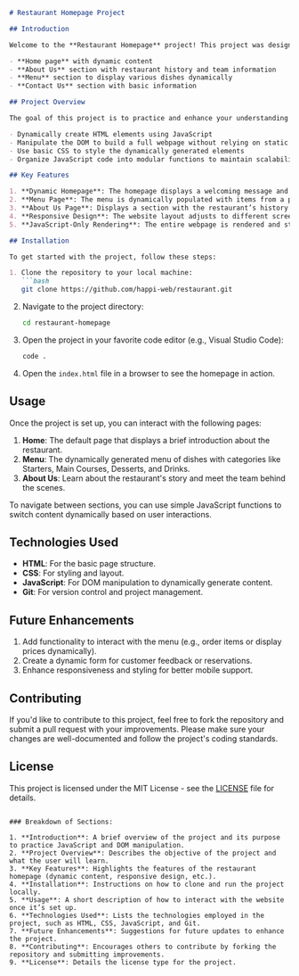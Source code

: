 ```markdown
# Restaurant Homepage Project

## Introduction

Welcome to the **Restaurant Homepage** project! This project was designed to practice DOM manipulation by dynamically rendering a full restaurant homepage using just JavaScript. By the end of this project, we will have used JavaScript to generate the entire contents of the website, including various sections such as:

- **Home page** with dynamic content
- **About Us** section with restaurant history and team information
- **Menu** section to display various dishes dynamically
- **Contact Us** section with basic information

## Project Overview

The goal of this project is to practice and enhance your understanding of JavaScript and DOM manipulation. You will learn how to:

- Dynamically create HTML elements using JavaScript
- Manipulate the DOM to build a full webpage without relying on static HTML content
- Use basic CSS to style the dynamically generated elements
- Organize JavaScript code into modular functions to maintain scalability and readability

## Key Features

1. **Dynamic Homepage**: The homepage displays a welcoming message and an overview of the restaurant, dynamically created using JavaScript.
2. **Menu Page**: The menu is dynamically populated with items from a predefined array, including starters, main courses, desserts, and drinks.
3. **About Us Page**: Displays a section with the restaurant’s history and introduces the team members with their roles and bios.
4. **Responsive Design**: The website layout adjusts to different screen sizes, ensuring it’s usable on both desktop and mobile devices.
5. **JavaScript-Only Rendering**: The entire webpage is rendered and structured using JavaScript, with no static HTML outside of the initial setup.

## Installation

To get started with the project, follow these steps:

1. Clone the repository to your local machine:
   ```bash
   git clone https://github.com/happi-web/restaurant.git
   ```
2. Navigate to the project directory:
   ```bash
   cd restaurant-homepage
   ```
3. Open the project in your favorite code editor (e.g., Visual Studio Code):
   ```bash
   code .
   ```

4. Open the `index.html` file in a browser to see the homepage in action.

## Usage

Once the project is set up, you can interact with the following pages:

1. **Home**: The default page that displays a brief introduction about the restaurant.
2. **Menu**: The dynamically generated menu of dishes with categories like Starters, Main Courses, Desserts, and Drinks.
3. **About Us**: Learn about the restaurant's story and meet the team behind the scenes.

To navigate between sections, you can use simple JavaScript functions to switch content dynamically based on user interactions.

## Technologies Used

- **HTML**: For the basic page structure.
- **CSS**: For styling and layout.
- **JavaScript**: For DOM manipulation to dynamically generate content.
- **Git**: For version control and project management.

## Future Enhancements

1. Add functionality to interact with the menu (e.g., order items or display prices dynamically).
2. Create a dynamic form for customer feedback or reservations.
3. Enhance responsiveness and styling for better mobile support.

## Contributing

If you'd like to contribute to this project, feel free to fork the repository and submit a pull request with your improvements. Please make sure your changes are well-documented and follow the project's coding standards.

## License

This project is licensed under the MIT License - see the [LICENSE](LICENSE) file for details.
```

### Breakdown of Sections:

1. **Introduction**: A brief overview of the project and its purpose to practice JavaScript and DOM manipulation.
2. **Project Overview**: Describes the objective of the project and what the user will learn.
3. **Key Features**: Highlights the features of the restaurant homepage (dynamic content, responsive design, etc.).
4. **Installation**: Instructions on how to clone and run the project locally.
5. **Usage**: A short description of how to interact with the website once it’s set up.
6. **Technologies Used**: Lists the technologies employed in the project, such as HTML, CSS, JavaScript, and Git.
7. **Future Enhancements**: Suggestions for future updates to enhance the project.
8. **Contributing**: Encourages others to contribute by forking the repository and submitting improvements.
9. **License**: Details the license type for the project.
